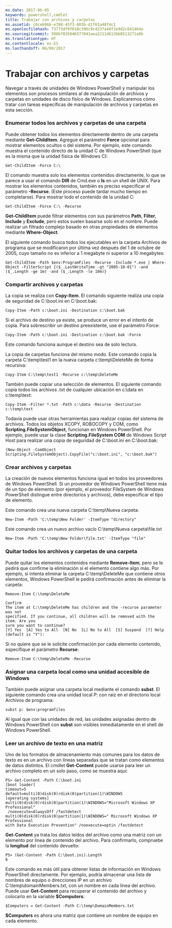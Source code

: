 ```yaml
---
ms.date: 2017-06-05
keywords: powershell,cmdlet
title: Trabajar con archivos y carpetas
ms.assetid: c0ceb96b-e708-45f3-803b-d1f61a48f4c1
ms.openlocfilehash: 73773df9f018c396c9c4237a40f2e9d2c841464e
ms.sourcegitcommit: 598b7835046577841aea2211d613bb8513271a8b
ms.translationtype: HT
ms.contentlocale: es-ES
ms.lasthandoff: 06/08/2017
---
```

# <a name="working-with-files-and-folders"></a>Trabajar con archivos y carpetas
Navegar a través de unidades de Windows PowerShell y manipular los elementos son procesos similares al de manipulación de archivos y carpetas en unidades de disco físico de Windows. Explicaremos cómo tratar con tareas específicas de manipulación de archivos y carpetas en esta sección.

### <a name="listing-all-the-files-and-folders-within-a-folder"></a>Enumerar todos los archivos y carpetas de una carpeta
Puede obtener todos los elementos directamente dentro de una carpeta mediante **Get-ChildItem**. Agregue el parámetro **Force** opcional para mostrar elementos ocultos o del sistema. Por ejemplo, este comando muestra el contenido directo de la unidad C de Windows PowerShell (que es la misma que la unidad física de Windows C):

```
Get-ChildItem -Force C:\
```

El comando muestra solo los elementos contenidos directamente, lo que se parece a usar el comando **DIR** de Cmd.exe o **ls** en un shell de UNIX. Para mostrar los elementos contenidos, también es preciso especificar el parámetro **-Recurse**. (Este proceso puede tardar mucho tiempo en completarse). Para mostrar todo el contenido de la unidad C:

```
Get-ChildItem -Force C:\ -Recurse
```

**Get-ChildItem** puede filtrar elementos con sus parámetros **Path**, **Filter**, **Include** y **Exclude**, pero estos suelen basarse solo en el nombre. Puede realizar un filtrado complejo basado en otras propiedades de elementos mediante **Where-Object**.

El siguiente comando busca todos los ejecutables en la carpeta Archivos de programa que se modificaron por última vez después del 1 de octubre de 2005, cuyo tamaño no es inferior a 1 megabyte ni superior a 10 megabytes:

```
Get-ChildItem -Path $env:ProgramFiles -Recurse -Include *.exe | Where-Object -FilterScript {($_.LastWriteTime -gt "2005-10-01") -and ($_.Length -ge 1m) -and ($_.Length -le 10m)}
```

### <a name="copying-files-and-folders"></a>Compartir archivos y carpetas
La copia se realiza con **Copy-Item**. El comando siguiente realiza una copia de seguridad de C:\\boot.ini en C:\\boot.bak:

```
Copy-Item -Path c:\boot.ini -Destination c:\boot.bak
```

Si el archivo de destino ya existe, se produce un error en el intento de copia. Para sobrescribir un destino preexistente, use el parámetro Force:

```
Copy-Item -Path c:\boot.ini -Destination c:\boot.bak -Force
```

Este comando funciona aunque el destino sea de solo lectura.

La copia de carpetas funciona del mismo modo. Este comando copia la carpeta C:\\temp\\test1 en la nueva carpeta c:\\temp\\DeleteMe de forma recursiva:

```
Copy-Item C:\temp\test1 -Recurse c:\temp\DeleteMe
```

También puede copiar una selección de elementos. El siguiente comando copia todos los archivos .txt de cualquier ubicación en c:\\data en c:\\temp\\text:

```
Copy-Item -Filter *.txt -Path c:\data -Recurse -Destination c:\temp\text
```

Todavía puede usar otras herramientas para realizar copias del sistema de archivos. Todos los objetos XCOPY, ROBOCOPY y COM, como **Scripting.FileSystemObject**, funcionan en Windows PowerShell. Por ejemplo, puede usar la clase **Scripting.FileSystem COM** de Windows Script Host para realizar una copia de seguridad de C:\\boot.ini en C:\\boot.bak:

```
(New-Object -ComObject Scripting.FileSystemObject).CopyFile("c:\boot.ini", "c:\boot.bak")
```

### <a name="creating-files-and-folders"></a>Crear archivos y carpetas
La creación de nuevos elementos funciona igual en todos los proveedores de Windows PowerShell. Si un proveedor de Windows PowerShell tiene más de un tipo de elemento (por ejemplo, el proveedor FileSystem de Windows PowerShell distingue entre directorios y archivos), debe especificar el tipo de elemento.

Este comando crea una nueva carpeta C:\\temp\\Nueva carpeta:

```
New-Item -Path 'C:\temp\New Folder' -ItemType "directory"
```

Este comando crea un nuevo archivo vacío C:\\temp\\Nueva carpeta\\file.txt

```
New-Item -Path 'C:\temp\New Folder\file.txt' -ItemType "file"
```

### <a name="removing-all-files-and-folders-within-a-folder"></a>Quitar todos los archivos y carpetas de una carpeta
Puede quitar los elementos contenidos mediante **Remove-Item**, pero se le pedirá que confirme la eliminación si el elemento contiene algo más. Por ejemplo, si intenta eliminar la carpeta C:\\temp\\DeleteMe que contiene otros elementos, Windows PowerShell le pedirá confirmación antes de eliminar la carpeta:

```
Remove-Item C:\temp\DeleteMe

Confirm
The item at C:\temp\DeleteMe has children and the -recurse parameter was not
specified. If you continue, all children will be removed with the item. Are you
sure you want to continue?
[Y] Yes  [A] Yes to All  [N] No  [L] No to All  [S] Suspend  [?] Help
(default is "Y"):
```

Si no quiere que se le solicite confirmación por cada elemento contenido, especifique el parámetro **Recurse**:

```
Remove-Item C:\temp\DeleteMe -Recurse
```

### <a name="mapping-a-local-folder-as-a-windows-accessible-drive"></a>Asignar una carpeta local como una unidad accesible de Windows
También puede asignar una carpeta local mediante el comando **subst**. El siguiente comando crea una unidad local P: con raíz en el directorio local Archivos de programa:

```
subst p: $env:programfiles
```

Al igual que con las unidades de red, las unidades asignadas dentro de Windows PowerShell con **subst** son visibles inmediatamente en el shell de Windows PowerShell.

### <a name="reading-a-text-file-into-an-array"></a>Leer un archivo de texto en una matriz
Uno de los formatos de almacenamiento más comunes para los datos de texto es en un archivo con líneas separadas que se tratan como elementos de datos distintos. El cmdlet **Get-Content** puede usarse para leer un archivo completo en un solo paso, como se muestra aquí:

```
PS> Get-Content -Path C:\boot.ini
[boot loader]
timeout=5
default=multi(0)disk(0)rdisk(0)partition(1)\WINDOWS
[operating systems]
multi(0)disk(0)rdisk(0)partition(1)\WINDOWS="Microsoft Windows XP Professional"
 /noexecute=AlwaysOff /fastdetect
multi(0)disk(0)rdisk(0)partition(1)\WINDOWS=" Microsoft Windows XP Professional 
with Data Execution Prevention" /noexecute=optin /fastdetect
```

**Get-Content** ya trata los datos leídos del archivo como una matriz con un elemento por línea de contenido del archivo. Para confirmarlo, compruebe la **longitud** del contenido devuelto:

```
PS> (Get-Content -Path C:\boot.ini).Length
6
```

Este comando es más útil para obtener listas de información en Windows PowerShell directamente. Por ejemplo, podría almacenar una lista de nombres de equipo o direcciones IP en un archivo C:\\temp\\domainMembers.txt, con un nombre en cada línea del archivo. Puede usar **Get-Content** para recuperar el contenido del archivo y colocarlo en la variable **$Computers**:

```
$Computers = Get-Content -Path C:\temp\DomainMembers.txt
```

**$Computers** es ahora una matriz que contiene un nombre de equipo en cada elemento.

